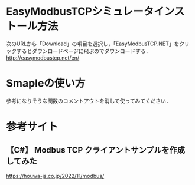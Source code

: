 # EasyModbusTCPシミュレータインストール方法
次のURLから「Download」の項目を選択し，「EasyModbusTCP.NET」をクリックするとダウンロードページに飛ぶのでダウンロードする．
http://easymodbustcp.net/en/
<br>

# Smapleの使い方
参考になりそうな関数のコメントアウトを消して使ってみてください．


# 参考サイト
## 【C#】 Modbus TCP クライアントサンプルを作成してみた
https://houwa-js.co.jp/2022/11/modbus/
